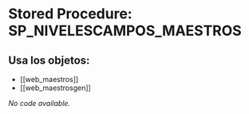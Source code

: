 # Stored Procedure: SP_NIVELESCAMPOS_MAESTROS

## Usa los objetos:
- [[web_maestros]]
- [[web_maestrosgen]]

*No code available.*
